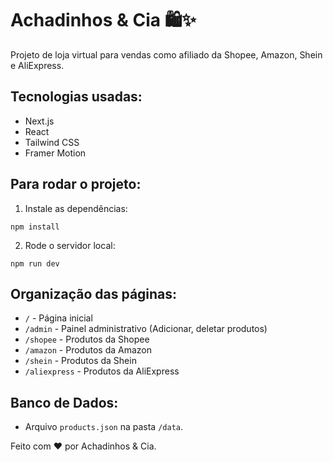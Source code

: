 
# Achadinhos & Cia 🛍️✨

Projeto de loja virtual para vendas como afiliado da Shopee, Amazon, Shein e AliExpress.

## Tecnologias usadas:
- Next.js
- React
- Tailwind CSS
- Framer Motion

## Para rodar o projeto:

1. Instale as dependências:
```
npm install
```

2. Rode o servidor local:
```
npm run dev
```

## Organização das páginas:

- `/` - Página inicial
- `/admin` - Painel administrativo (Adicionar, deletar produtos)
- `/shopee` - Produtos da Shopee
- `/amazon` - Produtos da Amazon
- `/shein` - Produtos da Shein
- `/aliexpress` - Produtos da AliExpress

## Banco de Dados:
- Arquivo `products.json` na pasta `/data`.

Feito com ❤️ por Achadinhos & Cia.
